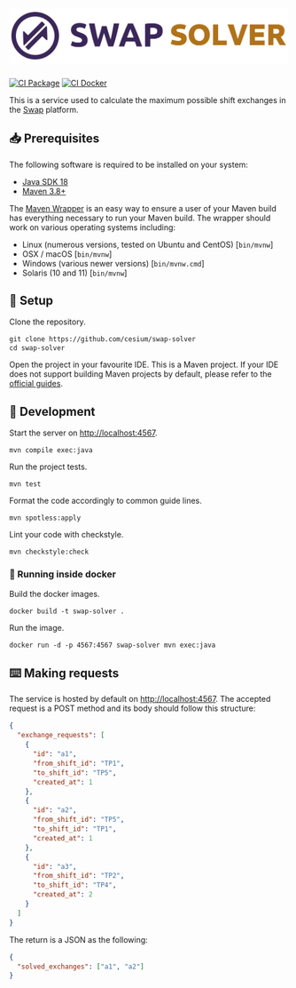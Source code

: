 [swap-github]: https://github.com/Hackathonners/swap
[maven-guides]: https://maven.apache.org/guides/getting-started/
[maven-wrapper]: https://maven.apache.org/wrapper/
[ci-package-status]: https://github.com/cesium/swap-solver/actions/workflows/package.yml/badge.svg
[ci-package-workflow]: https://github.com/cesium/swap-solver/actions/workflows/package.yml
[ci-docker-status]: https://github.com/cesium/swap-solver/actions/workflows/docker.yml/badge.svg
[ci-docker-workflow]: https://github.com/cesium/swap-solver/actions/workflows/docker.yml

<h1 align="center">
    <img src="src/main/resources/logo.png" width="760">
</h1>

[![CI Package][ci-package-status]][ci-package-workflow]
[![CI Docker][ci-docker-status]][ci-docker-workflow]


This is a service used to calculate the maximum possible shift exchanges in the
[Swap][swap-github] platform.

## 📥 Prerequisites

The following software is required to be installed on your system:

- [Java SDK 18](https://openjdk.java.net/)
- [Maven 3.8+](https://maven.apache.org/maven-features.html)

The [Maven Wrapper][maven-wrapper] is an easy way to ensure a user of your
Maven build has everything necessary to run your Maven build. The wrapper
should work on various operating systems including:

- Linux (numerous versions, tested on Ubuntu and CentOS) [`bin/mvnw`]
- OSX / macOS [`bin/mvnw`]
- Windows (various newer versions) [`bin/mvnw.cmd`]
- Solaris (10 and 11) [`bin/mvnw`]

## 🔧 Setup

Clone the repository.

```
git clone https://github.com/cesium/swap-solver
cd swap-solver
```

Open the project in your favourite IDE. This is a Maven project. If your IDE
does not support building Maven projects by default, please refer to the
[official guides][maven-guides].

## 🔨 Development

Start the server on <http://localhost:4567>.

```
mvn compile exec:java
```

Run the project tests.

```
mvn test
```

Format the code accordingly to common guide lines.

```
mvn spotless:apply
```

Lint your code with checkstyle.

```
mvn checkstyle:check
```

### 🐳 Running inside docker

Build the docker images.

```
docker build -t swap-solver .
```

Run the image.

```
docker run -d -p 4567:4567 swap-solver mvn exec:java
```

## ⌨️ Making requests

The service is hosted by default on <http://localhost:4567>. The accepted
request is a POST method and its body should follow this structure:

```json
{
  "exchange_requests": [
    {
      "id": "a1",
      "from_shift_id": "TP1",
      "to_shift_id": "TP5",
      "created_at": 1
    },
    {
      "id": "a2",
      "from_shift_id": "TP5",
      "to_shift_id": "TP1",
      "created_at": 1
    },
    {
      "id": "a3",
      "from_shift_id": "TP2",
      "to_shift_id": "TP4",
      "created_at": 2
    }
  ]
}
```

The return is a JSON as the following:

```json
{
  "solved_exchanges": ["a1", "a2"]
}
```
